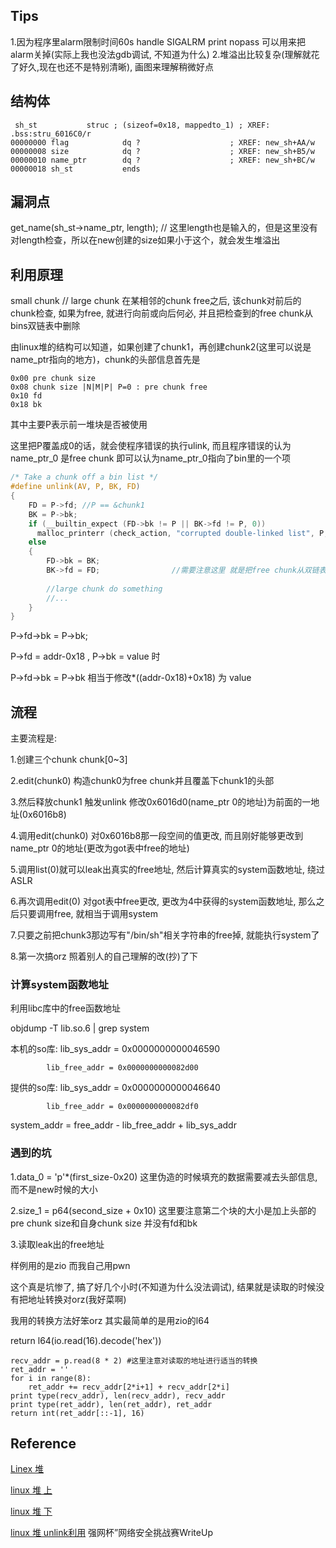## Tips
1.因为程序里alarm限制时间60s
handle SIGALRM print nopass 可以用来把alarm关掉(实际上我也没法gdb调试, 不知道为什么)
2.堆溢出比较复杂(理解就花了好久,现在也还不是特别清晰), 画图来理解稍微好点

## 结构体

```
 sh_st           struc ; (sizeof=0x18, mappedto_1) ; XREF: .bss:stru_6016C0/r
00000000 flag            dq ?                    ; XREF: new_sh+AA/w
00000008 size            dq ?                    ; XREF: new_sh+B5/w
00000010 name_ptr        dq ?                    ; XREF: new_sh+BC/w
00000018 sh_st           ends
```

## 漏洞点
get_name(sh_st->name_ptr, length); // 这里length也是输入的，但是这里没有对length检查，所以在new创建的size如果小于这个，就会发生堆溢出

## 利用原理
small chunk // large chunk 在某相邻的chunk free之后, 该chunk对前后的chunk检查, 如果为free, 就进行向前或向后何必, 并且把检查到的free chunk从bins双链表中删除

由linux堆的结构可以知道，如果创建了chunk1，再创建chunk2(这里可以说是name_ptr指向的地方)，chunk的头部信息首先是

```
0x00 pre chunk size
0x08 chunk size |N|M|P| P=0 : pre chunk free
0x10 fd
0x18 bk
```
其中主要P表示前一堆块是否被使用

这里把P覆盖成0的话，就会使程序错误的执行ulink, 而且程序错误的认为name_ptr_0 是free chunk 即可以认为name_ptr_0指向了bin里的一个项
```c
/* Take a chunk off a bin list */
#define unlink(AV, P, BK, FD)
{                             
    FD = P->fd;	//P == &chunk1					          
    BK = P->bk;								   
    if (__builtin_expect (FD->bk != P || BK->fd != P, 0))		    
      malloc_printerr (check_action, "corrupted double-linked list", P, AV); 
    else
    {								    
        FD->bk = BK;				
        BK->fd = FD;                //需要注意这里 就是把free chunk从双链表删除
      
        //large chunk do something
        //...
    }
}
```
P->fd->bk = P->bk; 

P->fd = addr-0x18 , P->bk = value 时 

P->fd->bk = P->bk 相当于修改*((addr-0x18)+0x18) 为 value


## 流程
主要流程是:

1.创建三个chunk chunk[0~3]

2.edit(chunk0) 构造chunk0为free chunk并且覆盖下chunk1的头部

3.然后释放chunk1 触发unlink 修改0x6016d0(name_ptr 0的地址)为前面的一地址(0x6016b8)

4.调用edit(chunk0) 对0x6016b8那一段空间的值更改, 而且刚好能够更改到name_ptr 0的地址(更改为got表中free的地址)

5.调用list(0)就可以leak出真实的free地址, 然后计算真实的system函数地址, 绕过ASLR

6.再次调用edit(0) 对got表中free更改, 更改为4中获得的system函数地址, 那么之后只要调用free, 就相当于调用system

7.只要之前把chunk3那边写有"/bin/sh"相关字符串的free掉, 就能执行system了

8.第一次搞orz 照着别人的自己理解的改(抄)了下

### 计算system函数地址
利用libc库中的free函数地址

objdump -T lib.so.6 | grep system 

本机的so库: lib_sys_addr =  0x0000000000046590

            lib_free_addr = 0x0000000000082d00
            
提供的so库: lib_sys_addr =  0x0000000000046640

            lib_free_addr = 0x0000000000082df0
            
system_addr = free_addr - lib_free_addr + lib_sys_addr


### 遇到的坑
1.data_0  = 'p'*(first_size-0x20)   这里伪造的时候填充的数据需要减去头部信息, 而不是new时候的大小

2.size_1  = p64(second_size + 0x10) 这里要注意第二个块的大小是加上头部的pre chunk size和自身chunk size 并没有fd和bk

3.读取leak出的free地址

样例用的是zio 而我自己用pwn

这个真是坑惨了, 搞了好几个小时(不知道为什么没法调试), 结果就是读取的时候没有把地址转换对orz(我好菜啊)

我用的转换方法好笨orz 其实最简单的是用zio的l64

return l64(io.read(16).decode('hex'))
```
recv_addr = p.read(8 * 2) #这里注意对读取的地址进行适当的转换
ret_addr = ''
for i in range(8):
    ret_addr += recv_addr[2*i+1] + recv_addr[2*i]
print type(recv_addr), len(recv_addr), recv_addr
print type(ret_addr), len(ret_addr), ret_addr
return int(ret_addr[::-1], 16)
```

## Reference
[Linex 堆](http://tyrande000.how/2016/02/20/linux%E4%B8%8B%E7%9A%84%E5%A0%86%E7%AE%A1%E7%90%86/)

[linux 堆 上](https://jiji262.github.io/wooyun_articles/drops/Linux%E5%A0%86%E7%AE%A1%E7%90%86%E5%AE%9E%E7%8E%B0%E5%8E%9F%E7%90%86%E5%AD%A6%E4%B9%A0%E7%AC%94%E8%AE%B0%20(%E4%B8%8A%E5%8D%8A%E9%83%A8).html)

[linux 堆 下](https://jiji262.github.io/wooyun_articles/drops/Linux%E5%A0%86%E5%86%85%E5%AD%98%E7%AE%A1%E7%90%86%E6%B7%B1%E5%85%A5%E5%88%86%E6%9E%90(%E4%B8%8B%E5%8D%8A%E9%83%A8).html)

[linux 堆 unlink利用](http://tyrande000.how/2016/03/21/linux%E5%A0%86%E6%BA%A2%E5%87%BA%E5%AE%9E%E4%BE%8B%E5%88%86%E6%9E%90/)
强网杯”网络安全挑战赛WriteUp
